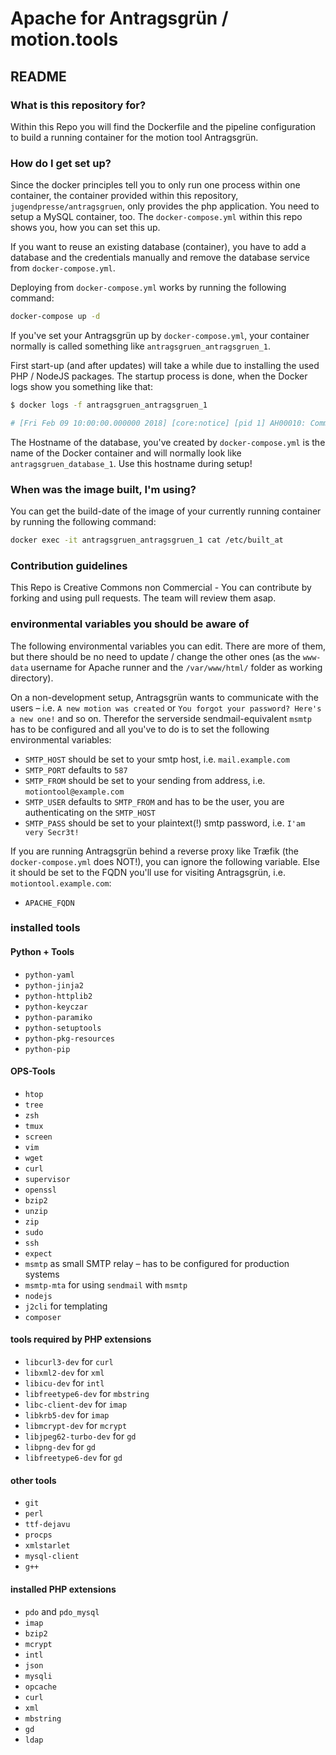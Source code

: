 # Apache for Antragsgrün / motion.tools #
## README ##

### What is this repository for? ###
Within this Repo you will find the Dockerfile and the pipeline configuration to build a running container for the motion tool Antragsgrün.

### How do I get set up? ###
Since the docker principles tell you to only run one process within one container, the container provided within this repository, `jugendpresse/antragsgruen`, only provides the php application. You need to setup a MySQL container, too. The `docker-compose.yml` within this repo shows you, how you can set this up.

If you want to reuse an existing database (container), you have to add a database and the credentials manually and remove the database service from `docker-compose.yml`.

Deploying from `docker-compose.yml` works by running the following command:

```sh
docker-compose up -d
```

If you've set your Antragsgrün up by `docker-compose.yml`, your container normally is called something like `antragsgruen_antragsgruen_1`.

First start-up (and after updates) will take a while due to installing the used PHP / NodeJS packages. The startup process is done, when the Docker logs show you something like that:

```sh
$ docker logs -f antragsgruen_antragsgruen_1

# [Fri Feb 09 10:00:00.000000 2018] [core:notice] [pid 1] AH00010: Command line: 'apache2 -D FOREGROUND'
```


The Hostname of the database, you've created by `docker-compose.yml` is the name of the Docker container and will normally look like `antragsgruen_database_1`. Use this hostname during setup!

### When was the image built, I'm using? ###

You can get the build-date of the image of your currently running container by running the following command:

```sh
docker exec -it antragsgruen_antragsgruen_1 cat /etc/built_at
```

### Contribution guidelines ###

This Repo is Creative Commons non Commercial - You can contribute by forking and using pull requests. The team will review them asap.

### environmental variables you should be aware of ###

The following environmental variables you can edit. There are more of them, but there should be no need to update / change the other ones (as the `www-data` username for Apache runner and the `/var/www/html/` folder as working directory).

On a non-development setup, Antragsgrün wants to communicate with the users – i.e. `A new motion was created` or `You forgot your password? Here's a new one!` and so on. Therefor the serverside sendmail-equivalent `msmtp` has to be configured and all you've to do is to set the following environmental variables:

* `SMTP_HOST` should be set to your smtp host, i.e. `mail.example.com`
* `SMTP_PORT` defaults to `587`
* `SMTP_FROM` should be set to your sending from address, i.e. `motiontool@example.com`
* `SMTP_USER` defaults to `SMTP_FROM` and has to be the user, you are authenticating on the `SMTP_HOST`
* `SMTP_PASS` should be set to your plaintext(!) smtp password, i.e. `I'am very Secr3t!`

If you are running Antragsgrün behind a reverse proxy like Træfik (the `docker-compose.yml` does NOT!), you can ignore the following variable. Else it should be set to the FQDN you'll use for visiting Antragsgrün, i.e. `motiontool.example.com`:

* `APACHE_FQDN`

### installed tools ###

#### Python + Tools ####

* `python-yaml`
* `python-jinja2`
* `python-httplib2`
* `python-keyczar`
* `python-paramiko`
* `python-setuptools`
* `python-pkg-resources`
* `python-pip`

#### OPS-Tools ####

* `htop`
* `tree`
* `zsh`
* `tmux`
* `screen`
* `vim`
* `wget`
* `curl`
* `supervisor`
* `openssl`
* `bzip2`
* `unzip`
* `zip`
* `sudo`
* `ssh`
* `expect`
* `msmtp` as small SMTP relay – has to be configured for production systems
* `msmtp-mta` for using `sendmail` with `msmtp`
* `nodejs`
* `j2cli` for templating
* `composer`

#### tools required by PHP extensions ####

* `libcurl3-dev` for `curl`
* `libxml2-dev` for `xml`
* `libicu-dev` for `intl`
* `libfreetype6-dev` for `mbstring`
* `libc-client-dev` for `imap`
* `libkrb5-dev` for `imap`
* `libmcrypt-dev` for `mcrypt`
* `libjpeg62-turbo-dev` for `gd`
* `libpng-dev` for `gd`
* `libfreetype6-dev` for `gd`

#### other tools ####

* `git`
* `perl`
* `ttf-dejavu`
* `procps`
* `xmlstarlet`
* `mysql-client`
* `g++`

#### installed PHP extensions ####

* `pdo` and `pdo_mysql`
* `imap`
* `bzip2`
* `mcrypt`
* `intl`
* `json`
* `mysqli`
* `opcache`
* `curl`
* `xml`
* `mbstring`
* `gd`
* `ldap`
